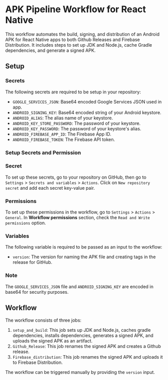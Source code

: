 # APK Pipeline Workflow for React Native

This workflow automates the build, signing, and distribution of an Android APK for React Native apps to both Github Releases and Firebase Distribution. It includes steps to set up JDK and Node.js, cache Gradle dependencies, and generate a signed APK.

## Setup

### Secrets

The following secrets are required to be setup in your repository:

- `GOOGLE_SERVICES_JSON`: Base64 encoded Google Services JSON used in app.
- `ANDROID_SIGNING_KEY`: Base64 encoded string of your Android keystore.
- `ANDROID_ALIAS`: The alias name of your keystore.
- `ANDROID_KEY_STORE_PASSWORD`: The password of your keystore.
- `ANDROID_KEY_PASSWORD`: The password of your keystore's alias.
- `ANDROID_FIREBASE_APP_ID`: The Firebase App ID.
- `ANDROID_FIREBASE_TOKEN`: The Firebase API token.

### Setup Secrets and Permission

### Secret

To set up these secrets, go to your repository on GitHub, then go to `Settings` > `Secrets and variables` > `Actions`. Click on `New repository secret` and add each secret key-value pair.

### Permissions

To set up these permissions in the workflow, go to `Settings` > `Actions` > `General`. In **Workflow permissions** section, check the `Read and Write permissions` option.

### Variables

The following variable is required to be passed as an input to the workflow:

- `version`: The version for naming the APK file and creating tags in the release for GitHub.

### Note

The `GOOGLE_SERVICES_JSON` file and `ANDROID_SIGNING_KEY` are encoded in base64 for security purposes.

## Workflow

The workflow consists of three jobs:

1. `setup_and_build`: This job sets up JDK and Node.js, caches gradle dependencies, installs dependencies, generates a signed APK, and uploads the signed APK as an artifact.
2. `Github_Release`: This job renames the signed APK and creates a Github release.
3. `Firebase_distribution`: This job renames the signed APK and uploads it to Firebase Distribution.

The workflow can be triggered manually by providing the `version` input.
